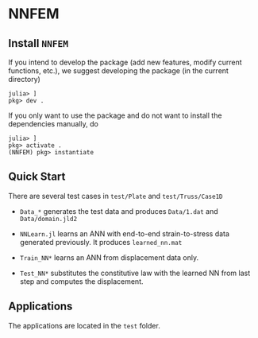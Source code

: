 # NNFEM

## Install `NNFEM`

If you intend to develop the package (add new features, modify current functions, etc.), we suggest developing the package (in the current directory)
```
julia> ]
pkg> dev .
```

If you only want to use the package and do not want to install the dependencies manually, do
```
julia> ]
pkg> activate .
(NNFEM) pkg> instantiate
```


## Quick Start

There are several test cases in `test/Plate` and `test/Truss/Case1D`

* `Data_*` generates the test data and produces `Data/1.dat` and `Data/domain.jld2`

* `NNLearn.jl` learns an ANN with end-to-end strain-to-stress data generated previously. It produces `learned_nn.mat`

* `Train_NN*` learns an ANN from displacement data only.

* `Test_NN*` substitutes the constitutive law with the learned NN from last step and computes the displacement. 


## Applications

The applications are located in the `test` folder. 

